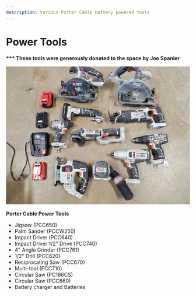 ```yaml
---
description: Various Porter Cable battery powered tools
---
```


# Power Tools

**\*\*\* These tools were generously donated to the space by Joe Spanier**

<div align="left">

<img src="../.gitbook/assets/image (119).png" alt="">

</div>

**Porter Cable Power Tools**

* Jigsaw (PCC650)
* &#x20;Palm Sander (PCCW250)
* Impact Driver (PCC640)
* Impact Driver 1/2" Drive (PCC740)
* 4" Angle Grinder (PCC761)
* 1/2" Drill (PCC620)
* Reciprocating Saw (PCC670)
* Multi-tool (PCC710)
* Circular Saw (PC186CS)
* Circular Saw (PCC660)
* Battery charger and Batteries




